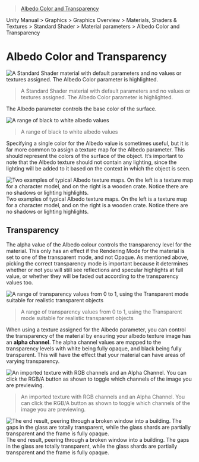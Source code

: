 > [Albedo Color and Transparency](http://docs.unity3d.com/Manual/StandardShaderMaterialParameterAlbedoColor.html)

Unity Manual > Graphics > Graphics Overview > Materials, Shaders & Textures > Standard Shader > Material parameters > Albedo Color and Transparency

# Albedo Color and Transparency

![A Standard Shader material with default parameters and no values or textures assigned. The Albedo Color parameter is highlighted.](http://docs.unity3d.com/uploads/Main/StandardShaderParameterAlbedoColor.png)
>A Standard Shader material with default parameters and no values or textures assigned. The Albedo Color parameter is highlighted.

The Albedo parameter controls the base color of the surface.

![A range of black to white albedo values](http://docs.unity3d.com/uploads/Main/StandardShaderAlbedoGraduationTable.svg)
> A range of black to white albedo values

Specifying a single color for the Albedo value is sometimes useful, but it is far more common to assign a texture map for the Albedo parameter. This should represent the colors of the surface of the object. It’s important to note that the Albedo texture should not contain any lighting, since the lighting will be added to it based on the context in which the object is seen.

![Two examples of typical Albedo texture maps. On the left is a texture map for a character model, and on the right is a wooden crate. Notice there are no shadows or lighting highlights.](http://docs.unity3d.com/uploads/Main/StandardShaderAlbedoTextureExamples.png)
Two examples of typical Albedo texture maps. On the left is a texture map for a character model, and on the right is a wooden crate. Notice there are no shadows or lighting highlights.

## Transparency

The alpha value of the Albedo colour controls the transparency level for the material. This only has an effect if the Rendering Mode for the material is set to one of the transparent mode, and not Opaque. As mentioned above, picking the correct transparency mode is important because it determines whether or not you will still see reflections and specular highlights at full value, or whether they will be faded out according to the transparency values too.

![A range of transparency values from 0 to 1, using the Transparent mode suitable for realistic transparent objects](http://docs.unity3d.com/uploads/Main/StandardShaderTransparencyGraduationTable.png)
> A range of transparency values from 0 to 1, using the Transparent mode suitable for realistic transparent objects

When using a texture assigned for the Albedo parameter, you can control the transparency of the material by ensuring your albedo texture image has an **alpha channel**. The alpha channel values are mapped to the transparency levels with white being fully opaque, and black being fully transparent. This will have the effect that your material can have areas of varying transparency.

![An imported texture with RGB channels and an Alpha Channel. You can click the RGB/A button as shown to toggle which channels of the image you are previewing.](http://docs.unity3d.com/uploads/Main/StandardShaderTransparencyMapRGBAlphaToggle.png)
> An imported texture with RGB channels and an Alpha Channel. You can click the RGB/A button as shown to toggle which channels of the image you are previewing.

![The end result, peering through a broken window into a building. The gaps in the glass are totally transparent, while the glass shards are partially transparent and the frame is fully opaque.](http://docs.unity3d.com/uploads/Main/StandardShaderTransparencyMapBrokenWindow.png)
The end result, peering through a broken window into a building. The gaps in the glass are totally transparent, while the glass shards are partially transparent and the frame is fully opaque.
